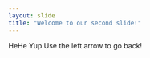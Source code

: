 ```yaml
---
layout: slide
title: "Welcome to our second slide!"
---
```

HeHe Yup
Use the left arrow to go back!
